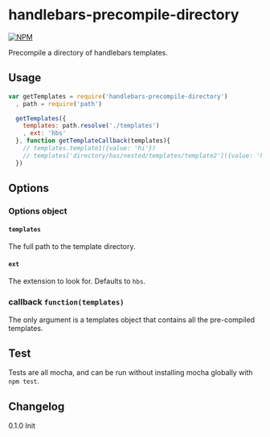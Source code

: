 handlebars-precompile-directory
===============================

[![NPM](https://nodei.co/npm/handlebars-precompile-directory.png)](https://nodei.co/npm/handlebars-precompile-directory/)

Precompile a directory of handlebars templates.

## Usage

```js
var getTemplates = require('handlebars-precompile-directory')
  , path = require('path')

  getTemplates({
    templates: path.resolve('./templates')
    , ext: 'hbs'
  }, function getTemplateCallback(templates){
    // templates.template1({value: 'hi'})
    // templates['directory/has/nested/templates/template2']({value: 'hello'})
  })
```

## Options

### Options object
#### `templates`
The full path to the template directory.

#### `ext`
The extension to look for. Defaults to `hbs`.

### callback `function(templates)`
The only argument is a templates object that contains all the pre-compiled templates.

## Test
Tests are all mocha, and can be run without installing mocha globally with `npm test`.

## Changelog

0.1.0 Init
